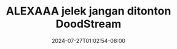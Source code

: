 --- 
title: "ALEXAAA jelek jangan ditonton  DoodStream"
description: "download bokeh ALEXAAA jelek jangan ditonton  DoodStream premium   new"
date: 2024-07-27T01:02:54-08:00
file_code: "7w8u94t6rr6h"
draft: false
cover: "2f75vayahhph810l.jpg"
tags: ["ALEXAAA", "jelek", "jangan", "ditonton", "DoodStream", "bokep-indo", "bokep-viral", "bokep-ig"]
length: 633
fld_id: "1483119"
foldername: "Alexaaa  kieww"
categories: ["Alexaaa  kieww"]
views: 0
---